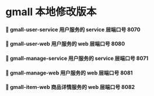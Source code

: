 # gmall 本地修改版本

#### 🍕 gmall-user-service 用户服务的 service 层端口号 8070
#### 🍔 gmall-user-web 用户服务的 web 层端口号 8080

#### 🍟 gmall-manage-service 用户服务的 service 层端口号 8071
#### 🌭 gmall-manage-web 用户服务的 web 层端口号 8081

#### 🍿 gmall-item-web 商品详情服务的 web 层端口号 8082